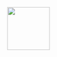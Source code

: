 <div id="header" align="center">
  <img src="https://media3.giphy.com/media/3oKIPnAiaMCws8nOsE/giphy.gif" width="100"/>
</div>
